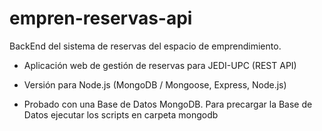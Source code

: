 empren-reservas-api
===================

BackEnd del sistema de reservas del espacio de emprendimiento.

* Aplicación web de gestión de reservas para JEDI-UPC (REST API)

* Versión para Node.js (MongoDB / Mongoose, Express, Node.js)

* Probado con una Base de Datos MongoDB.
  Para precargar la Base de Datos ejecutar los scripts en carpeta mongodb
